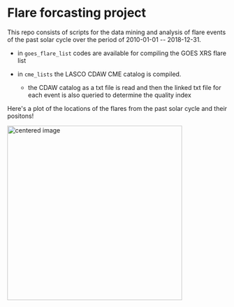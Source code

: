 # Flare forcasting project

This repo consists of scripts for the data mining and analysis of flare events of the past solar cycle over the period
of 2010-01-01 -- 2018-12-31.

* in `goes_flare_list` codes are available for compiling the GOES XRS flare list

* in `cme_lists` the LASCO CDAW CME catalog is compiled. 
  * the CDAW catalog as a txt file is read and then the linked txt file for each event is also queried to determine the quality index


Here's a plot of the locations of the flares from the past solar cycle and their positons!

<img src="https://user-images.githubusercontent.com/4620298/115426340-5120d680-a1f8-11eb-9917-f58615a68213.png" width="400" height="400" alt="centered image"/>
